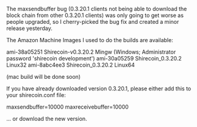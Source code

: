 The maxsendbuffer bug (0.3.20.1 clients not being able to download the block chain from other 0.3.20.1 clients) was only going to get
worse as people upgraded, so I cherry-picked the bug fix and created a minor release yesterday.

The Amazon Machine Images I used to do the builds are available:

  ami-38a05251   Shirecoin-v0.3.20.2 Mingw    (Windows; Administrator password 'shirecoin development')
  ami-30a05259   Shirecoin_0.3.20.2 Linux32
  ami-8abc4ee3   Shirecoin_0.3.20.2 Linux64

(mac build will be done soon)

If you have already downloaded version 0.3.20.1, please either add this to your shirecoin.conf file:

  maxsendbuffer=10000
  maxreceivebuffer=10000

... or download the new version.
